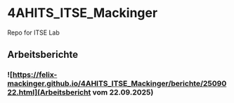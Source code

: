 # 4AHITS_ITSE_Mackinger
Repo for ITSE Lab


## Arbeitsberichte

### ![https://felix-mackinger.github.io/4AHITS_ITSE_Mackinger/berichte/2509022.html](Arbeitsbericht vom 22.09.2025)

